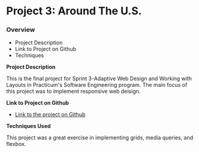 # Project 3: Around The U.S.

### Overview  

* Project Description  
* Link to Project on Github 
* Techniques  
  
**Project Description**
  
This is the final project for Sprint 3-Adaptive Web Design and Working with Layouts in Practicum's Software Engineering program. The main focus of this project was to implement responsive web deisign.  
  
**Link to Project on Github**  
  
* [Link to the project on Github](https://vallerim.github.io/se_project_aroundtheus/index.html)  
  
**Techniques Used**  
  
This project was a great exercise in implementing grids, media queries, and flexbox. 
